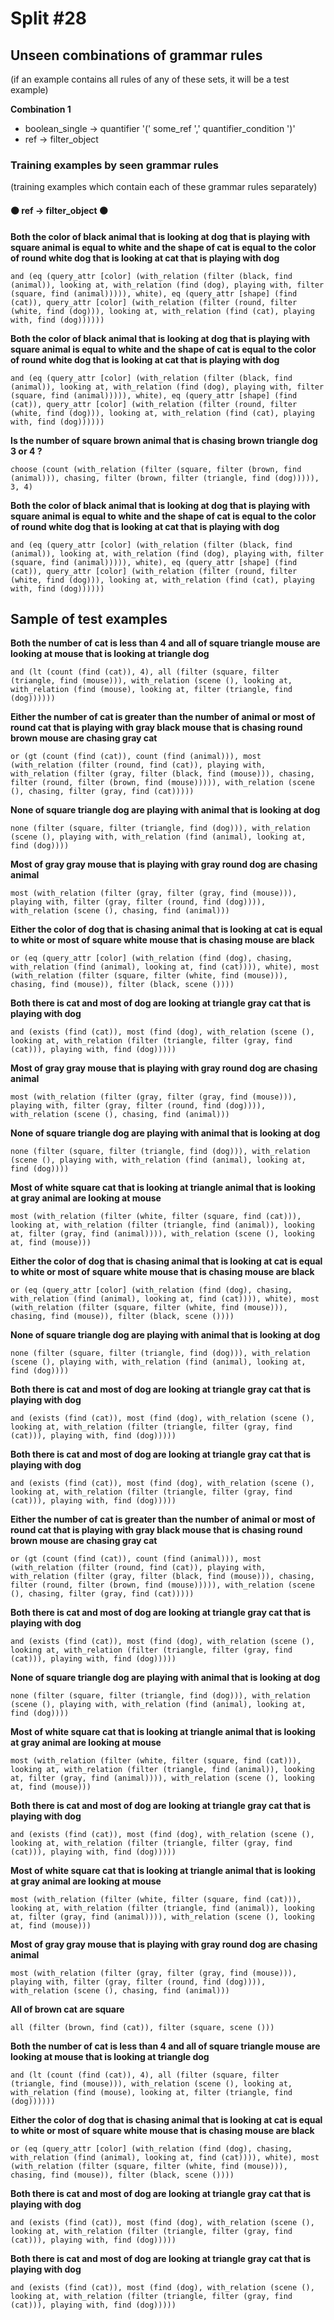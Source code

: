 # Split #28
## Unseen combinations of grammar rules
(if an example contains all rules of any of these sets, it will be a test example)

**Combination 1**
* boolean_single -> quantifier '(' some_ref ',' quantifier_condition ')'
* ref -> filter_object

### Training examples by seen grammar rules
(training examples which contain each of these grammar rules separately)
#### ⚫ ref -> filter_object ⚫
**Both the color of black animal that is looking at dog that is playing with square animal is equal to white and the shape of cat is equal to the color of round white dog that is looking at cat that is playing with dog**
 ```
and (eq (query_attr [color] (with_relation (filter (black, find (animal)), looking at, with_relation (find (dog), playing with, filter (square, find (animal))))), white), eq (query_attr [shape] (find (cat)), query_attr [color] (with_relation (filter (round, filter (white, find (dog))), looking at, with_relation (find (cat), playing with, find (dog))))))
```
**Both the color of black animal that is looking at dog that is playing with square animal is equal to white and the shape of cat is equal to the color of round white dog that is looking at cat that is playing with dog**
 ```
and (eq (query_attr [color] (with_relation (filter (black, find (animal)), looking at, with_relation (find (dog), playing with, filter (square, find (animal))))), white), eq (query_attr [shape] (find (cat)), query_attr [color] (with_relation (filter (round, filter (white, find (dog))), looking at, with_relation (find (cat), playing with, find (dog))))))
```
**Is the number of square brown animal that is chasing brown triangle dog 3 or 4 ?**
 ```
choose (count (with_relation (filter (square, filter (brown, find (animal))), chasing, filter (brown, filter (triangle, find (dog))))), 3, 4)
```
**Both the color of black animal that is looking at dog that is playing with square animal is equal to white and the shape of cat is equal to the color of round white dog that is looking at cat that is playing with dog**
 ```
and (eq (query_attr [color] (with_relation (filter (black, find (animal)), looking at, with_relation (find (dog), playing with, filter (square, find (animal))))), white), eq (query_attr [shape] (find (cat)), query_attr [color] (with_relation (filter (round, filter (white, find (dog))), looking at, with_relation (find (cat), playing with, find (dog))))))
```
## Sample of test examples
**Both the number of cat is less than 4 and all of square triangle mouse are looking at mouse that is looking at triangle dog**
 ```
and (lt (count (find (cat)), 4), all (filter (square, filter (triangle, find (mouse))), with_relation (scene (), looking at, with_relation (find (mouse), looking at, filter (triangle, find (dog))))))
```
**Either the number of cat is greater than the number of animal or most of round cat that is playing with gray black mouse that is chasing round brown mouse are chasing gray cat**
 ```
or (gt (count (find (cat)), count (find (animal))), most (with_relation (filter (round, find (cat)), playing with, with_relation (filter (gray, filter (black, find (mouse))), chasing, filter (round, filter (brown, find (mouse))))), with_relation (scene (), chasing, filter (gray, find (cat)))))
```
**None of square triangle dog are playing with animal that is looking at dog**
 ```
none (filter (square, filter (triangle, find (dog))), with_relation (scene (), playing with, with_relation (find (animal), looking at, find (dog))))
```
**Most of gray gray mouse that is playing with gray round dog are chasing animal**
 ```
most (with_relation (filter (gray, filter (gray, find (mouse))), playing with, filter (gray, filter (round, find (dog)))), with_relation (scene (), chasing, find (animal)))
```
**Either the color of dog that is chasing animal that is looking at cat is equal to white or most of square white mouse that is chasing mouse are black**
 ```
or (eq (query_attr [color] (with_relation (find (dog), chasing, with_relation (find (animal), looking at, find (cat)))), white), most (with_relation (filter (square, filter (white, find (mouse))), chasing, find (mouse)), filter (black, scene ())))
```
**Both there is cat and most of dog are looking at triangle gray cat that is playing with dog**
 ```
and (exists (find (cat)), most (find (dog), with_relation (scene (), looking at, with_relation (filter (triangle, filter (gray, find (cat))), playing with, find (dog)))))
```
**Most of gray gray mouse that is playing with gray round dog are chasing animal**
 ```
most (with_relation (filter (gray, filter (gray, find (mouse))), playing with, filter (gray, filter (round, find (dog)))), with_relation (scene (), chasing, find (animal)))
```
**None of square triangle dog are playing with animal that is looking at dog**
 ```
none (filter (square, filter (triangle, find (dog))), with_relation (scene (), playing with, with_relation (find (animal), looking at, find (dog))))
```
**Most of white square cat that is looking at triangle animal that is looking at gray animal are looking at mouse**
 ```
most (with_relation (filter (white, filter (square, find (cat))), looking at, with_relation (filter (triangle, find (animal)), looking at, filter (gray, find (animal)))), with_relation (scene (), looking at, find (mouse)))
```
**Either the color of dog that is chasing animal that is looking at cat is equal to white or most of square white mouse that is chasing mouse are black**
 ```
or (eq (query_attr [color] (with_relation (find (dog), chasing, with_relation (find (animal), looking at, find (cat)))), white), most (with_relation (filter (square, filter (white, find (mouse))), chasing, find (mouse)), filter (black, scene ())))
```
**None of square triangle dog are playing with animal that is looking at dog**
 ```
none (filter (square, filter (triangle, find (dog))), with_relation (scene (), playing with, with_relation (find (animal), looking at, find (dog))))
```
**Both there is cat and most of dog are looking at triangle gray cat that is playing with dog**
 ```
and (exists (find (cat)), most (find (dog), with_relation (scene (), looking at, with_relation (filter (triangle, filter (gray, find (cat))), playing with, find (dog)))))
```
**Both there is cat and most of dog are looking at triangle gray cat that is playing with dog**
 ```
and (exists (find (cat)), most (find (dog), with_relation (scene (), looking at, with_relation (filter (triangle, filter (gray, find (cat))), playing with, find (dog)))))
```
**Either the number of cat is greater than the number of animal or most of round cat that is playing with gray black mouse that is chasing round brown mouse are chasing gray cat**
 ```
or (gt (count (find (cat)), count (find (animal))), most (with_relation (filter (round, find (cat)), playing with, with_relation (filter (gray, filter (black, find (mouse))), chasing, filter (round, filter (brown, find (mouse))))), with_relation (scene (), chasing, filter (gray, find (cat)))))
```
**Both there is cat and most of dog are looking at triangle gray cat that is playing with dog**
 ```
and (exists (find (cat)), most (find (dog), with_relation (scene (), looking at, with_relation (filter (triangle, filter (gray, find (cat))), playing with, find (dog)))))
```
**None of square triangle dog are playing with animal that is looking at dog**
 ```
none (filter (square, filter (triangle, find (dog))), with_relation (scene (), playing with, with_relation (find (animal), looking at, find (dog))))
```
**Most of white square cat that is looking at triangle animal that is looking at gray animal are looking at mouse**
 ```
most (with_relation (filter (white, filter (square, find (cat))), looking at, with_relation (filter (triangle, find (animal)), looking at, filter (gray, find (animal)))), with_relation (scene (), looking at, find (mouse)))
```
**Both there is cat and most of dog are looking at triangle gray cat that is playing with dog**
 ```
and (exists (find (cat)), most (find (dog), with_relation (scene (), looking at, with_relation (filter (triangle, filter (gray, find (cat))), playing with, find (dog)))))
```
**Most of white square cat that is looking at triangle animal that is looking at gray animal are looking at mouse**
 ```
most (with_relation (filter (white, filter (square, find (cat))), looking at, with_relation (filter (triangle, find (animal)), looking at, filter (gray, find (animal)))), with_relation (scene (), looking at, find (mouse)))
```
**Most of gray gray mouse that is playing with gray round dog are chasing animal**
 ```
most (with_relation (filter (gray, filter (gray, find (mouse))), playing with, filter (gray, filter (round, find (dog)))), with_relation (scene (), chasing, find (animal)))
```
**All of brown cat are square**
 ```
all (filter (brown, find (cat)), filter (square, scene ()))
```
**Both the number of cat is less than 4 and all of square triangle mouse are looking at mouse that is looking at triangle dog**
 ```
and (lt (count (find (cat)), 4), all (filter (square, filter (triangle, find (mouse))), with_relation (scene (), looking at, with_relation (find (mouse), looking at, filter (triangle, find (dog))))))
```
**Either the color of dog that is chasing animal that is looking at cat is equal to white or most of square white mouse that is chasing mouse are black**
 ```
or (eq (query_attr [color] (with_relation (find (dog), chasing, with_relation (find (animal), looking at, find (cat)))), white), most (with_relation (filter (square, filter (white, find (mouse))), chasing, find (mouse)), filter (black, scene ())))
```
**Both there is cat and most of dog are looking at triangle gray cat that is playing with dog**
 ```
and (exists (find (cat)), most (find (dog), with_relation (scene (), looking at, with_relation (filter (triangle, filter (gray, find (cat))), playing with, find (dog)))))
```
**Both there is cat and most of dog are looking at triangle gray cat that is playing with dog**
 ```
and (exists (find (cat)), most (find (dog), with_relation (scene (), looking at, with_relation (filter (triangle, filter (gray, find (cat))), playing with, find (dog)))))
```